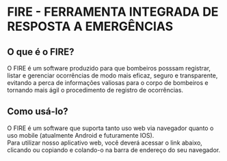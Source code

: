 # FIRE - FERRAMENTA INTEGRADA DE RESPOSTA A EMERGÊNCIAS

## O que é o FIRE?
O FIRE é um software produzido para que bombeiros posssam registrar, listar e gerenciar ocorrências de modo mais eficaz, seguro e transparente, <br> evitando a perca de informações valiosas para o corpo de bombeiros e tornando mais ágil o procedimento de registro de ocorrências.

## Como usá-lo?
O FIRE é um software que suporta tanto uso web via navegador quanto o uso mobile (atualmente Android e futuramente IOS).<br>
Para utilizar nosso aplicativo web, você deverá acessar o link abaixo, clicando ou copiando e colando-o na barra de endereço do seu navegador. <br>

